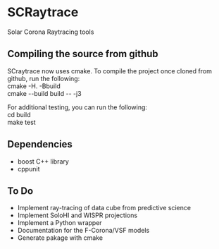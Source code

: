 # SCRaytrace
Solar Corona Raytracing tools

## Compiling the source from github
SCraytrace now uses cmake. To compile the project once cloned from github, run the following:  
cmake -H. -Bbuild  
cmake --build build -- -j3

For additional testing, you can run the following:  
cd build  
make test

## Dependencies
- boost C++ library
- cppunit

## To Do
- Implement ray-tracing of data cube from predictive science
- Implement SoloHI and WISPR projections
- Implement a Python wrapper
- Documentation for the F-Corona/VSF models
- Generate pakage with cmake

